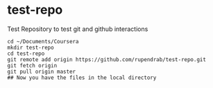 # test-repo
Test Repository to test git and github interactions
```
cd ~/Documents/Coursera
mkdir test-repo
cd test-repo
git remote add origin https://github.com/rupendrab/test-repo.git
git fetch origin
git pull origin master
## Now you have the files in the local directory
```
